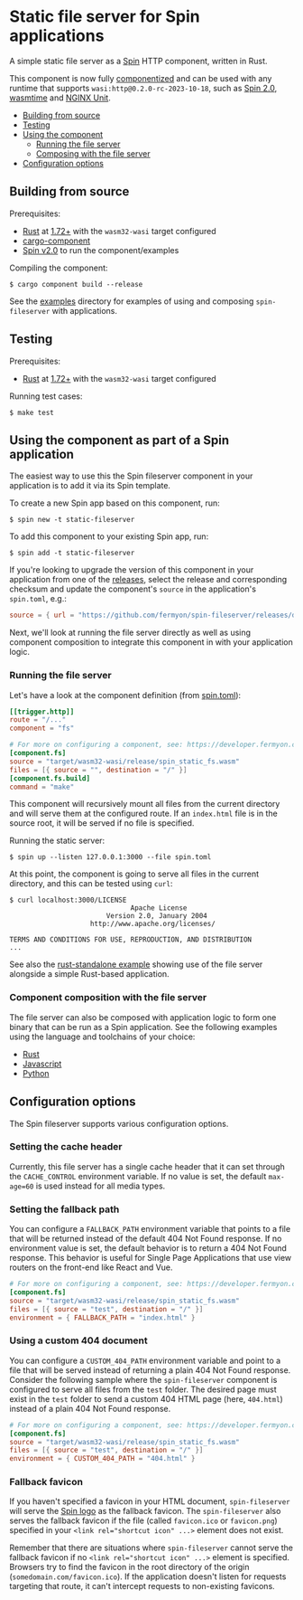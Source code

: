 # Static file server for Spin applications

A simple static file server as a [Spin](https://github.com/fermyon/spin) HTTP
component, written in Rust.

This component is now fully [componentized](https://component-model.bytecodealliance.org/) and
can be used with any runtime that supports `wasi:http@0.2.0-rc-2023-10-18`, such as
[Spin 2.0](https://developer.fermyon.com/spin/install), [wasmtime](https://github.com/bytecodealliance/wasmtime)
and [NGINX Unit](https://unit.nginx.org/).

- [Building from source](#building-from-source)
- [Testing](#testing)
- [Using the component](#using-the-component-as-part-of-a-spin-application)
  - [Running the file server](#running-the-file-server)
  - [Composing with the file server](#component-composition-with-the-file-server)
- [Configuration options](#configuration-options)

## Building from source

Prerequisites:

- [Rust](https://www.rust-lang.org/) at [1.72+](https://www.rust-lang.org/tools/install) with the `wasm32-wasi` target configured
- [cargo-component](https://github.com/bytecodealliance/cargo-component)
- [Spin v2.0](https://github.com/fermyon/spin) to run the component/examples

Compiling the component:

```shell
$ cargo component build --release
```

See the [examples](./examples) directory for examples of using and composing `spin-fileserver` with applications.

## Testing

Prerequisites:

- [Rust](https://www.rust-lang.org/) at
  [1.72+](https://www.rust-lang.org/tools/install) with the `wasm32-wasi` target
  configured

Running test cases:

```shell
$ make test
```

## Using the component as part of a Spin application

The easiest way to use this the Spin fileserver component in your application
is to add it via its Spin template.

To create a new Spin app based on this component, run:

```shell
$ spin new -t static-fileserver
```

To add this component to your existing Spin app, run:

```shell
$ spin add -t static-fileserver
```

If you're looking to upgrade the version of this component in your application from one
of the [releases](https://github.com/fermyon/spin-fileserver/releases), select the release
and corresponding checksum and update the component's `source` in the application's `spin.toml`, e.g.:

```toml
source = { url = "https://github.com/fermyon/spin-fileserver/releases/download/v0.1.0/spin_static_fs.wasm", digest = "sha256:96c76d9af86420b39eb6cd7be5550e3cb5d4cc4de572ce0fd1f6a29471536cb4" }
```

Next, we'll look at running the file server directly as well as using component
composition to integrate this component in with your application logic.

### Running the file server

Let's have a look at the component definition (from [spin.toml](./spin.toml)):

```toml
[[trigger.http]]
route = "/..."
component = "fs"

# For more on configuring a component, see: https://developer.fermyon.com/spin/writing-apps
[component.fs]
source = "target/wasm32-wasi/release/spin_static_fs.wasm"
files = [{ source = "", destination = "/" }]
[component.fs.build]
command = "make"
```

This component will recursively mount all files from the current directory and
will serve them at the configured route. If an `index.html` file is in the source root,
it will be served if no file is specified.

Running the static server:

```shell
$ spin up --listen 127.0.0.1:3000 --file spin.toml
```

At this point, the component is going to serve all files in the current
directory, and this can be tested using `curl`:

```shell
$ curl localhost:3000/LICENSE
                              Apache License
                        Version 2.0, January 2004
                    http://www.apache.org/licenses/

TERMS AND CONDITIONS FOR USE, REPRODUCTION, AND DISTRIBUTION
...
```

See also the [rust-standalone example](./examples/rust-standalone/) showing use of the file server
alongside a simple Rust-based application.

### Component composition with the file server

The file server can also be composed with application logic to form one binary that can be run
as a Spin application. See the following examples using the language and toolchains of your choice:

- [Rust](./examples/rust)
- [Javascript](./examples/javascript)
- [Python](./examples/python)

## Configuration options

The Spin fileserver supports various configuration options.

### Setting the cache header

Currently, this file server has a single cache header that it can set through
the `CACHE_CONTROL` environment variable. If no value is set, the default
`max-age=60` is used instead for all media types.

### Setting the fallback path

You can configure a `FALLBACK_PATH` environment variable that points to a file that
will be returned instead of the default 404 Not Found response. If no environment
value is set, the default behavior is to return a 404 Not Found response. This behavior
is useful for Single Page Applications that use view routers on the front-end like React and Vue.

```toml
# For more on configuring a component, see: https://developer.fermyon.com/spin/writing-apps#adding-environment-variables-to-components
[component.fs]
source = "target/wasm32-wasi/release/spin_static_fs.wasm"
files = [{ source = "test", destination = "/" }]
environment = { FALLBACK_PATH = "index.html" }
```

### Using a custom 404 document

You can configure a `CUSTOM_404_PATH` environment variable and point to a file that will be served instead of returning a plain 404 Not Found response. Consider the following sample where the `spin-fileserver` component is configured to serve all files from the `test` folder. The desired page must exist in the `test` folder to send a custom 404 HTML page (here, `404.html`) instead of a plain 404 Not Found response.

```toml
# For more on configuring a component, see: https://developer.fermyon.com/spin/writing-apps#adding-environment-variables-to-components
[component.fs]
source = "target/wasm32-wasi/release/spin_static_fs.wasm"
files = [{ source = "test", destination = "/" }]
environment = { CUSTOM_404_PATH = "404.html" }
```

### Fallback favicon

If you haven't specified a favicon in your HTML document, `spin-fileserver` will serve the [Spin logo](./spin-favicon.png) as the fallback favicon. The `spin-fileserver` also serves the fallback favicon if the file (called `favicon.ico` or `favicon.png`) specified in your `<link rel="shortcut icon" ...>` element does not exist.

Remember that there are situations where `spin-fileserver` cannot serve the fallback favicon if no `<link rel="shortcut icon" ...>` element is specified. Browsers try to find the favicon in the root directory of the origin (`somedomain.com/favicon.ico`). If the application doesn't listen for requests targeting that route, it can't intercept requests to non-existing favicons.
